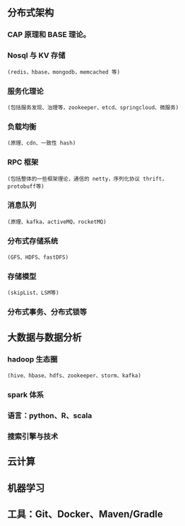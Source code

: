 ## 分布式架构
### CAP 原理和 BASE 理论。
### Nosql 与 KV 存储
	(redis，hbase，mongodb，memcached 等)
	### 服务化理论
	(包括服务发现、治理等，zookeeper、etcd、springcloud、微服务)
### 负载均衡
	(原理、cdn、一致性 hash)

### RPC 框架
	(包括整体的一些框架理论，通信的 netty，序列化协议 thrift， 
	protobuff等)
### 消息队列
	(原理、kafka，activeMQ，rocketMQ)
### 分布式存储系统
	(GFS、HDFS、fastDFS)
	
### 存储模型
	(skipList、LSM等)
### 分布式事务、分布式锁等


## 大数据与数据分析
### hadoop 生态圈
	(hive、hbase、hdfs、zookeeper、storm、kafka)### spark 体系### 语言：python、R、scala### 搜索引擎与技术



## 云计算

## 机器学习

## 工具：Git、Docker、Maven/Gradle